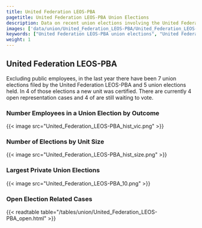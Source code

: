 ```yaml
---
title: United Federation LEOS-PBA
pagetitle: United Federation LEOS-PBA Union Elections
description: Data on recent union elections involving the United Federation LEOS-PBA.
images: ['data/union/United_Federation_LEOS-PBA/United_Federation_LEOS-PBA_hist_vic.png', 'data/union/United_Federation_LEOS-PBA/United_Federation_LEOS-PBA_hist_size.png', 'data/union/United_Federation_LEOS-PBA/United_Federation_LEOS-PBA_10.png']
keywords: ["United Federation LEOS-PBA union elections", "United Federation LEOS-PBA unions","Union elections"]
weight: 1
---
```

##  United Federation LEOS-PBA

Excluding public employees, in the last year there have been 7 union elections filed by the United Federation LEOS-PBA and 5 union elections held. In 4 of those elections a new unit was certified. There are currently 4 open representation cases and 4 of are still waiting to vote.

### Number Employees in a Union Election by Outcome
{{< image src="United_Federation_LEOS-PBA_hist_vic.png" >}}

### Number of Elections by Unit Size
{{< image src="United_Federation_LEOS-PBA_hist_size.png" >}}

### Largest Private Union Elections
{{< image src="United_Federation_LEOS-PBA_10.png" >}}

### Open Election Related Cases
{{< readtable table="/tables/union/United_Federation_LEOS-PBA_open.html" >}}

